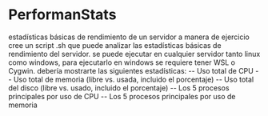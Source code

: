 # PerformanStats
estadísticas básicas de rendimiento de un servidor
a manera de ejercicio cree un script .sh que puede analizar las estadísticas básicas de rendimiento del servidor. 
se puede ejecutar en cualquier servidor tanto linux como windows, para ejecutarlo en windows se requiere tener WSL o Cygwin.
debería mostrarte las siguientes estadísticas:
-- Uso total de CPU
-- Uso total de memoria (libre vs. usada, incluido el porcentaje)
-- Uso total del disco (libre vs. usado, incluido el porcentaje)
-- Los 5 procesos principales por uso de CPU
-- Los 5 procesos principales por uso de memoria
